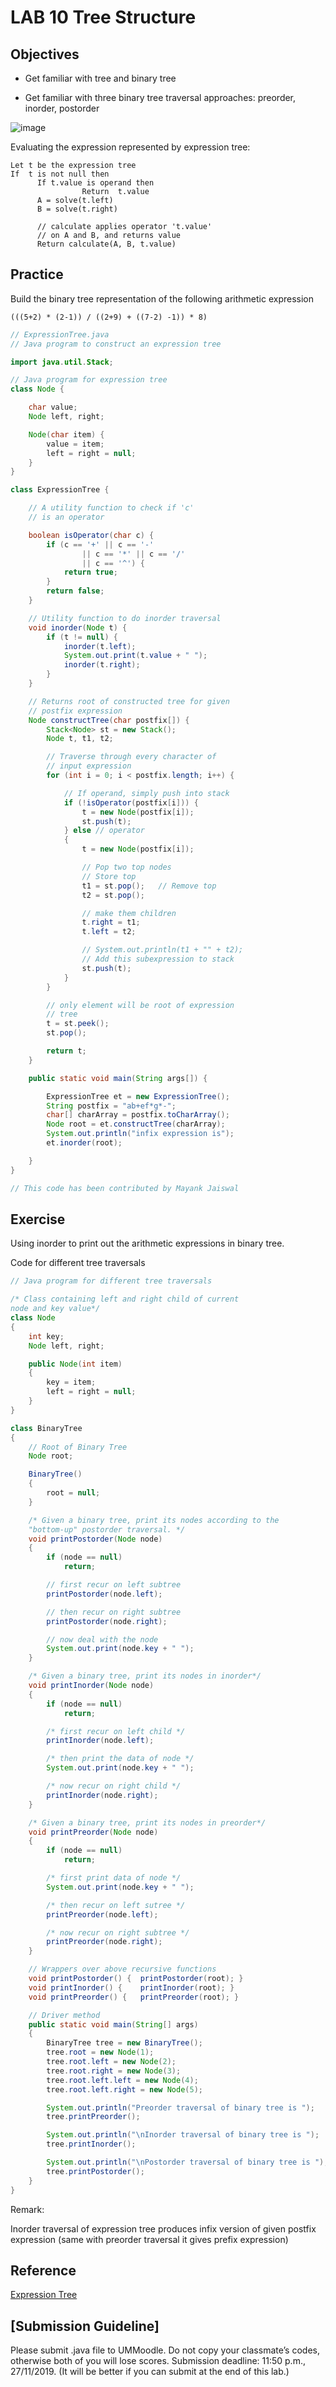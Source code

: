 # LAB 10 Tree Structure

## Objectives
- Get familiar with tree and binary tree

- Get familiar with three binary tree traversal approaches: preorder, inorder, postorder

![image](https://i.loli.net/2019/11/27/j2HPJQDegfNb4tm.png)

Evaluating the expression represented by expression tree:
```
Let t be the expression tree
If  t is not null then
      If t.value is operand then  
                Return  t.value
      A = solve(t.left)
      B = solve(t.right)
 
      // calculate applies operator 't.value' 
      // on A and B, and returns value
      Return calculate(A, B, t.value)   
```

## Practice
Build the binary tree representation of the following arithmetic expression
```
(((5+2) * (2-1)) / ((2+9) + ((7-2) -1)) * 8)
```

```java
// ExpressionTree.java
// Java program to construct an expression tree 

import java.util.Stack; 

// Java program for expression tree 
class Node { 

	char value; 
	Node left, right; 

	Node(char item) { 
		value = item; 
		left = right = null; 
	} 
} 

class ExpressionTree { 

	// A utility function to check if 'c' 
	// is an operator 

	boolean isOperator(char c) { 
		if (c == '+' || c == '-'
				|| c == '*' || c == '/'
				|| c == '^') { 
			return true; 
		} 
		return false; 
	} 

	// Utility function to do inorder traversal 
	void inorder(Node t) { 
		if (t != null) { 
			inorder(t.left); 
			System.out.print(t.value + " "); 
			inorder(t.right); 
		} 
	} 

	// Returns root of constructed tree for given 
	// postfix expression 
	Node constructTree(char postfix[]) { 
		Stack<Node> st = new Stack(); 
		Node t, t1, t2; 

		// Traverse through every character of 
		// input expression 
		for (int i = 0; i < postfix.length; i++) { 

			// If operand, simply push into stack 
			if (!isOperator(postfix[i])) { 
				t = new Node(postfix[i]); 
				st.push(t); 
			} else // operator 
			{ 
				t = new Node(postfix[i]); 

				// Pop two top nodes 
				// Store top 
				t1 = st.pop();	 // Remove top 
				t2 = st.pop(); 

				// make them children 
				t.right = t1; 
				t.left = t2; 

				// System.out.println(t1 + "" + t2); 
				// Add this subexpression to stack 
				st.push(t); 
			} 
		} 

		// only element will be root of expression 
		// tree 
		t = st.peek(); 
		st.pop(); 

		return t; 
	} 

	public static void main(String args[]) { 

		ExpressionTree et = new ExpressionTree(); 
		String postfix = "ab+ef*g*-"; 
		char[] charArray = postfix.toCharArray(); 
		Node root = et.constructTree(charArray); 
		System.out.println("infix expression is"); 
		et.inorder(root); 

	} 
} 

// This code has been contributed by Mayank Jaiswal 

```


## Exercise
Using inorder to print out the arithmetic expressions in binary tree.

Code for different tree traversals
```java
// Java program for different tree traversals 

/* Class containing left and right child of current 
node and key value*/
class Node 
{ 
	int key; 
	Node left, right; 

	public Node(int item) 
	{ 
		key = item; 
		left = right = null; 
	} 
} 

class BinaryTree 
{ 
	// Root of Binary Tree 
	Node root; 

	BinaryTree() 
	{ 
		root = null; 
	} 

	/* Given a binary tree, print its nodes according to the 
	"bottom-up" postorder traversal. */
	void printPostorder(Node node) 
	{ 
		if (node == null) 
			return; 

		// first recur on left subtree 
		printPostorder(node.left); 

		// then recur on right subtree 
		printPostorder(node.right); 

		// now deal with the node 
		System.out.print(node.key + " "); 
	} 

	/* Given a binary tree, print its nodes in inorder*/
	void printInorder(Node node) 
	{ 
		if (node == null) 
			return; 

		/* first recur on left child */
		printInorder(node.left); 

		/* then print the data of node */
		System.out.print(node.key + " "); 

		/* now recur on right child */
		printInorder(node.right); 
	} 

	/* Given a binary tree, print its nodes in preorder*/
	void printPreorder(Node node) 
	{ 
		if (node == null) 
			return; 

		/* first print data of node */
		System.out.print(node.key + " "); 

		/* then recur on left sutree */
		printPreorder(node.left); 

		/* now recur on right subtree */
		printPreorder(node.right); 
	} 

	// Wrappers over above recursive functions 
	void printPostorder() {	 printPostorder(root); } 
	void printInorder() {	 printInorder(root); } 
	void printPreorder() {	 printPreorder(root); } 

	// Driver method 
	public static void main(String[] args) 
	{ 
		BinaryTree tree = new BinaryTree(); 
		tree.root = new Node(1); 
		tree.root.left = new Node(2); 
		tree.root.right = new Node(3); 
		tree.root.left.left = new Node(4); 
		tree.root.left.right = new Node(5); 

		System.out.println("Preorder traversal of binary tree is "); 
		tree.printPreorder(); 

		System.out.println("\nInorder traversal of binary tree is "); 
		tree.printInorder(); 

		System.out.println("\nPostorder traversal of binary tree is "); 
		tree.printPostorder(); 
	} 
} 

```

Remark:

Inorder traversal of expression tree produces infix version of given postfix expression (same with preorder traversal it gives prefix expression)

## Reference
[Expression Tree](https://www.geeksforgeeks.org/expression-tree/)

## [Submission Guideline] 
Please submit .java file to UMMoodle.
Do not copy your classmate’s codes, otherwise both of you will lose scores.
Submission deadline: 11:50 p.m., 27/11/2019. (It will be better if you can submit
at the end of this lab.)
